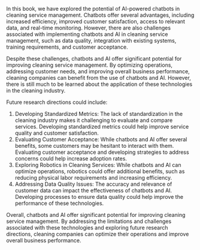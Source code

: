 
In this book, we have explored the potential of AI-powered chatbots in cleaning service management. Chatbots offer several advantages, including increased efficiency, improved customer satisfaction, access to relevant data, and real-time monitoring. However, there are also challenges associated with implementing chatbots and AI in cleaning service management, such as data quality, integration with existing systems, training requirements, and customer acceptance.

Despite these challenges, chatbots and AI offer significant potential for improving cleaning service management. By optimizing operations, addressing customer needs, and improving overall business performance, cleaning companies can benefit from the use of chatbots and AI. However, there is still much to be learned about the application of these technologies in the cleaning industry.

Future research directions could include:

1. Developing Standardized Metrics: The lack of standardization in the cleaning industry makes it challenging to evaluate and compare services. Developing standardized metrics could help improve service quality and customer satisfaction.
2. Evaluating Customer Acceptance: While chatbots and AI offer several benefits, some customers may be hesitant to interact with them. Evaluating customer acceptance and developing strategies to address concerns could help increase adoption rates.
3. Exploring Robotics in Cleaning Services: While chatbots and AI can optimize operations, robotics could offer additional benefits, such as reducing physical labor requirements and increasing efficiency.
4. Addressing Data Quality Issues: The accuracy and relevance of customer data can impact the effectiveness of chatbots and AI. Developing processes to ensure data quality could help improve the performance of these technologies.

Overall, chatbots and AI offer significant potential for improving cleaning service management. By addressing the limitations and challenges associated with these technologies and exploring future research directions, cleaning companies can optimize their operations and improve overall business performance.
